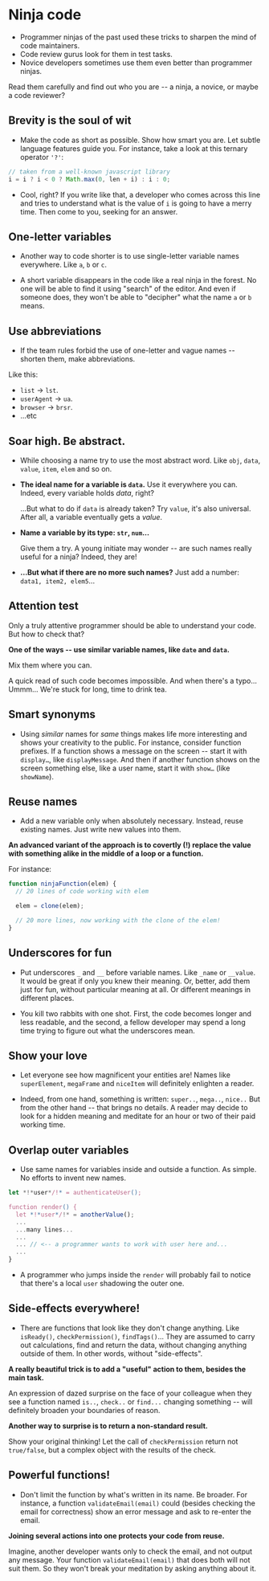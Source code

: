 # Ninja code

- Programmer ninjas of the past used these tricks to sharpen the mind of code maintainers.
- Code review gurus look for them in test tasks.
- Novice developers sometimes use them even better than programmer ninjas.

Read them carefully and find out who you are -- a ninja, a novice, or maybe a code reviewer?

## Brevity is the soul of wit

- Make the code as short as possible. Show how smart you are. Let subtle language features guide you. For instance, take a look at this ternary operator `'?'`:

```js
// taken from a well-known javascript library
i = i ? i < 0 ? Math.max(0, len + i) : i : 0;
```

- Cool, right? If you write like that, a developer who comes across this line and tries to understand what is the value of `i` is going to have a merry time. Then come to you, seeking for an answer.

## One-letter variables

- Another way to code shorter is to use single-letter variable names everywhere. Like `a`, `b` or `c`.

- A short variable disappears in the code like a real ninja in the forest. No one will be able to find it using "search" of the editor. And even if someone does, they won't be able to "decipher" what the name `a` or `b` means.


## Use abbreviations

- If the team rules forbid the use of one-letter and vague names -- shorten them, make abbreviations.

Like this:

- `list` -> `lst`.
- `userAgent` -> `ua`.
- `browser` -> `brsr`.
- ...etc

## Soar high. Be abstract.

- While choosing a name try to use the most abstract word. Like `obj`, `data`, `value`, `item`, `elem` and so on.

- **The ideal name for a variable is `data`.** Use it everywhere you can. Indeed, every variable holds *data*, right?

    ...But what to do if `data` is already taken? Try `value`, it's also universal. After all, a variable eventually gets a *value*.

- **Name a variable by its type: `str`, `num`...**

    Give them a try. A young initiate may wonder -- are such names really useful for a ninja? Indeed, they are!


- **...But what if there are no more such names?** Just add a number: `data1, item2, elem5`...

## Attention test

Only a truly attentive programmer should be able to understand your code. But how to check that?

**One of the ways -- use similar variable names, like `date` and `data`.**

Mix them where you can.

A quick read of such code becomes impossible. And when there's a typo... Ummm... We're stuck for long, time to drink tea.


## Smart synonyms

- Using *similar* names for *same* things makes life more interesting and shows your creativity to the public. For instance, consider function prefixes. If a function shows a message on the screen -- start it with `display…`, like `displayMessage`. And then if another function shows on the screen something else, like a user name, start it with `show…` (like `showName`).

## Reuse names

- Add a new variable only when absolutely necessary. Instead, reuse existing names. Just write new values into them.

**An advanced variant of the approach is to covertly (!) replace the value with something alike in the middle of a loop or a function.**

For instance:

```js
function ninjaFunction(elem) {
  // 20 lines of code working with elem

  elem = clone(elem);

  // 20 more lines, now working with the clone of the elem!
}
```

## Underscores for fun

- Put underscores `_` and `__` before variable names. Like `_name` or `__value`. It would be great if only you knew their meaning. Or, better, add them just for fun, without particular meaning at all. Or different meanings in different places.

- You kill two rabbits with one shot. First, the code becomes longer and less readable, and the second, a fellow developer may spend a long time trying to figure out what the underscores mean.


## Show your love

- Let everyone see how magnificent your entities are! Names like `superElement`, `megaFrame` and `niceItem` will definitely enlighten a reader.

- Indeed, from one hand, something is written: `super..`, `mega..`, `nice..` But from the other hand -- that brings no details. A reader may decide to look for a hidden meaning and meditate for an hour or two of their paid working time.


## Overlap outer variables

- Use same names for variables inside and outside a function. As simple. No efforts to invent new names.

```js
let *!*user*/!* = authenticateUser();

function render() {
  let *!*user*/!* = anotherValue();
  ...
  ...many lines...
  ...
  ... // <-- a programmer wants to work with user here and...
  ...
}
```

- A programmer who jumps inside the `render` will probably fail to notice that there's a local `user` shadowing the outer one.

## Side-effects everywhere!

- There are functions that look like they don't change anything. Like `isReady()`, `checkPermission()`, `findTags()`... They are assumed to carry out calculations, find and return the data, without changing anything outside of them. In other words, without "side-effects".

**A really beautiful trick is to add a "useful" action to them, besides the main task.**

An expression of dazed surprise on the face of your colleague when they see a function named `is..`, `check..` or `find...` changing something -- will definitely broaden your boundaries of reason.

**Another way to surprise is to return a non-standard result.**

Show your original thinking! Let the call of `checkPermission` return not `true/false`, but a complex object with the results of the check.

## Powerful functions!

- Don't limit the function by what's written in its name. Be broader. For instance, a function `validateEmail(email)` could (besides checking the email for correctness) show an error message and ask to re-enter the email.

**Joining several actions into one protects your code from reuse.**

Imagine, another developer wants only to check the email, and not output any message. Your function  `validateEmail(email)` that does both will not suit them. So they won't break your meditation by asking anything about it.
